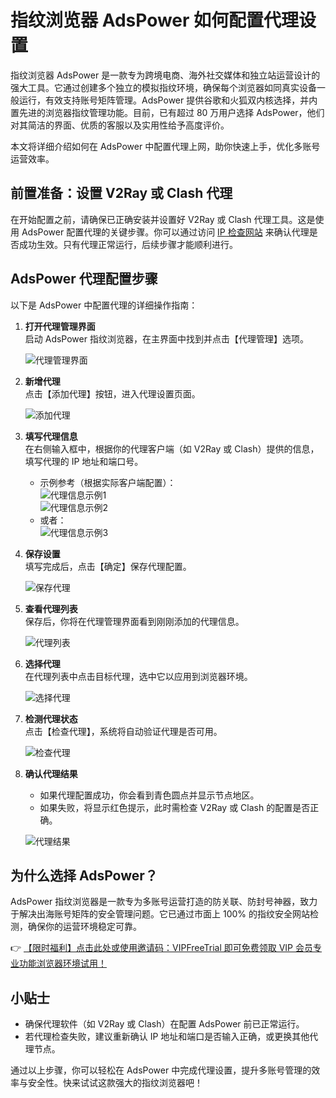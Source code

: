 # 指纹浏览器 AdsPower 如何配置代理设置

指纹浏览器 AdsPower 是一款专为跨境电商、海外社交媒体和独立站运营设计的强大工具。它通过创建多个独立的模拟指纹环境，确保每个浏览器如同真实设备一般运行，有效支持账号矩阵管理。AdsPower 提供谷歌和火狐双内核选择，并内置先进的浏览器指纹管理功能。目前，已有超过 80 万用户选择 AdsPower，他们对其简洁的界面、优质的客服以及实用性给予高度评价。

本文将详细介绍如何在 AdsPower 中配置代理上网，助你快速上手，优化多账号运营效率。

## 前置准备：设置 V2Ray 或 Clash 代理

在开始配置之前，请确保已正确安装并设置好 V2Ray 或 Clash 代理工具。这是使用 AdsPower 配置代理的关键步骤。你可以通过访问 [IP 检查网站](https://ip.sb) 来确认代理是否成功生效。只有代理正常运行，后续步骤才能顺利进行。

## AdsPower 代理配置步骤

以下是 AdsPower 中配置代理的详细操作指南：

1. **打开代理管理界面**  
   启动 AdsPower 指纹浏览器，在主界面中找到并点击【代理管理】选项。

   ![代理管理界面](https://198301.xyz/img/038766554.webp)

2. **新增代理**  
   点击【添加代理】按钮，进入代理设置页面。

   ![添加代理](https://198301.xyz/img/6430430731281.webp)

3. **填写代理信息**  
   在右侧输入框中，根据你的代理客户端（如 V2Ray 或 Clash）提供的信息，填写代理的 IP 地址和端口号。  
   - 示例参考（根据实际客户端配置）：  
     ![代理信息示例1](https://198301.xyz/img/3103543650462131.webp)  
     ![代理信息示例2](https://198301.xyz/img/43919124.webp)  
   - 或者：  
     ![代理信息示例3](https://198301.xyz/img/61788416527.webp)

4. **保存设置**  
   填写完成后，点击【确定】保存代理配置。

   ![保存代理](https://198301.xyz/img/97603344379.webp)

5. **查看代理列表**  
   保存后，你将在代理管理界面看到刚刚添加的代理信息。

   ![代理列表](https://198301.xyz/img/227742842375691.webp)

6. **选择代理**  
   在代理列表中点击目标代理，选中它以应用到浏览器环境。

   ![选择代理](https://198301.xyz/img/6190797541716504.webp)

7. **检测代理状态**  
   点击【检查代理】，系统将自动验证代理是否可用。

   ![检查代理](https://198301.xyz/img/82861681580.webp)

8. **确认代理结果**  
   - 如果代理配置成功，你会看到青色圆点并显示节点地区。  
   - 如果失败，将显示红色提示，此时需检查 V2Ray 或 Clash 的配置是否正确。

   ![代理结果](https://198301.xyz/img/2706304526.webp)

## 为什么选择 AdsPower？

AdsPower 指纹浏览器是一款专为多账号运营打造的防关联、防封号神器，致力于解决出海账号矩阵的安全管理问题。它已通过市面上 100% 的指纹安全网站检测，确保你的运营环境稳定可靠。  

👉 [【限时福利】点击此处或使用邀请码：VIPFreeTrial 即可免费领取 VIP 会员专业功能浏览器环境试用！](https://bit.ly/adspower_free)

## 小贴士

- 确保代理软件（如 V2Ray 或 Clash）在配置 AdsPower 前已正常运行。  
- 若代理检查失败，建议重新确认 IP 地址和端口是否输入正确，或更换其他代理节点。

通过以上步骤，你可以轻松在 AdsPower 中完成代理设置，提升多账号管理的效率与安全性。快来试试这款强大的指纹浏览器吧！